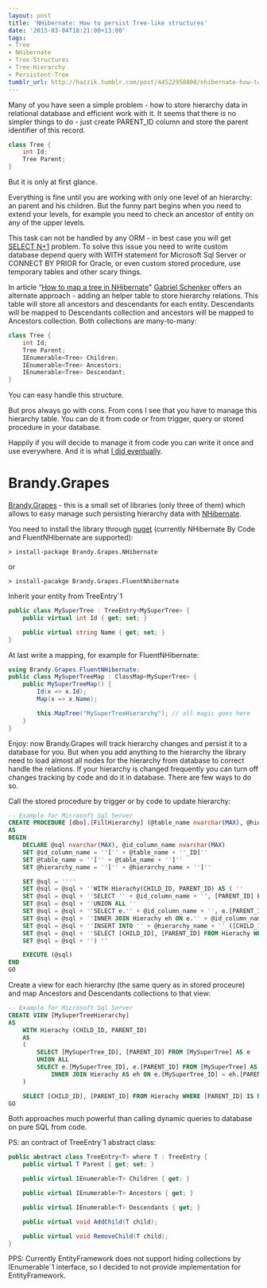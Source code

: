 ```yaml
---
layout: post
title: 'NHibernate: How to persist Tree-like structures'
date: '2013-03-04T18:21:00+13:00'
tags:
- Tree
- NHibernate
- Tree-Structures
- Tree-Hierarchy
- Persistent-Tree
tumblr_url: http://hazzik.tumblr.com/post/44522958800/nhibernate-how-to-persist-tree-like-structures
---
```

Many of you have seen a simple problem - how to store hierarchy data in relational database and efficient work with it. It seems that there is no simpler things to do - just create PARENT_ID column and store the parent identifier of this record.

```csharp
class Tree {
    int Id;
    Tree Parent;
}
```

But it is only at first glance.

Everything is fine until you are working with only one level of an hierarchy: an parent and his children. But the funny part begins when you need to extend your levels, for example you need to check an ancestor of entity on any of the upper levels.



This task can not be handled by any ORM - in best case you will get [SELECT N+1](http://nhprof.com/Learn/Alerts/SelectNPlusOne) problem. To solve this issue you need to write custom database depend query with WITH statement for Microsoft Sql Server or CONNECT BY PRIOR for Oracle, or even custom stored procedure, use temporary tables and other scary things.

In article “[How to map a tree in NHibernate](http://nhibernate.hibernatingrhinos.com/16/how-to-map-a-tree-in-nhibernate)" [Gabriel Schenker](http://lostechies.com/gabrielschenker/author/gabrielschenker/) offers an alternate approach - adding an helper table to store hierarchy relations. This table will store all ancestors and descendants for each entity. Descendants will be mapped to Descendants collection and ancestors will be mapped to Ancestors collection. Both collections are many-to-many:

```csharp
class Tree {
    int Id;
    Tree Parent;
    IEnumerable<Tree> Children;
    IEnumerable<Tree> Ancestors;
    IEnumerable<Tree> Descendant;
}
```


You can easy handle this structure.

But pros always go with cons. From cons I see that you have to manage this hierarchy table. You can do it from code or from trigger, query or stored procedure in your database.

Happily if you will decide to manage it from code you can write it once and use everywhere. And it is what [I did eventually](https://github.com/BrandyFx/Grapes).

Brandy.Grapes
=============

[Brandy.Grapes](https://github.com/BrandyFx/Grapes) - this is a small set of libraries (only three of them) which allows to easy manage such persisting hierarchy data with [NHibernate](http://nhforge.org/).

You need to install the library through [nuget](http://nuget.org/) (currently NHibernate By Code and FluentNHibernate are supported):

    > install-package Brandy.Grapes.NHibernate

or

    > install-pacakge Brandy.Grapes.FluentNhibernate

Inherit your entity from TreeEntry`1

```csharp
public class MySuperTree : TreeEntry<MySuperTree> {
    public virtual int Id { get; set; }

    public virtual string Name { get; set; }
}
```

At last write a mapping, for example for FluentNHibernate:

```csharp
using Brandy.Grapes.FluentNHibernate;
public class MySuperTreeMap : ClassMap<MySuperTree> {
    public MySuperTreeMap() {
        Id(x => x.Id);
        Map(x => x.Name);

        this.MapTree("MySuperTreeHierarchy"); // all magic goes here
    }
}
```

Enjoy: now Brandy.Grapes will track hierarchy changes and persist it to a database for you.
But when you add anything to the hierarchy the library need to load almost all nodes for the hierarchy from database to correct handle the relations. If your hierarchy is changed frequently you can turn off changes tracking by code and do it in database. There are few ways to do so.

Call the stored procedure by trigger or by code to update hierarchy:

```sql
-- Example for Microsoft Sql Server
CREATE PROCEDURE [dbo].[FillHierarchy] (@table_name nvarchar(MAX), @hierarchy_name nvarchar(MAX))
AS
BEGIN
    DECLARE @sql nvarchar(MAX), @id_column_name nvarchar(MAX)
    SET @id_column_name = ''['' + @table_name + ''_ID]''
    SET @table_name = ''['' + @table_name + '']''
    SET @hierarchy_name = ''['' + @hierarchy_name + '']''

    SET @sql = ''''
    SET @sql = @sql + ''WITH Hierachy(CHILD_ID, PARENT_ID) AS ( ''
    SET @sql = @sql + ''SELECT '' + @id_column_name + '', [PARENT_ID] FROM '' + @table_name + '' e ''
    SET @sql = @sql + ''UNION ALL ''
    SET @sql = @sql + ''SELECT e.'' + @id_column_name + '', e.[PARENT_ID] FROM '' + @table_name + '' e ''
    SET @sql = @sql + ''INNER JOIN Hierachy eh ON e.'' + @id_column_name + '' = eh.[PARENT_ID]) ''
    SET @sql = @sql + ''INSERT INTO '' + @hierarchy_name + '' ([CHILD_ID], [PARENT_ID]) ( ''
    SET @sql = @sql + ''SELECT [CHILD_ID], [PARENT_ID] FROM Hierachy WHERE [PARENT_ID] IS NOT NULL ''
    SET @sql = @sql + '') ''

    EXECUTE (@sql)
END
GO
```

Create a view for each hierarchy (the same query as in stored proceure) and map Ancestors and Descendants collections to that view:

```sql
-- Example for Microsoft Sql Server
CREATE VIEW [MySuperTreeHierarchy]
AS
    WITH Hierachy (CHILD_ID, PARENT_ID) 
    AS 
    (
        SELECT [MySuperTree_ID], [PARENT_ID] FROM [MySuperTree] AS e
        UNION ALL
        SELECT e.[MySuperTree_ID], e.[PARENT_ID] FROM [MySuperTree] AS e 
            INNER JOIN Hierachy AS eh ON e.[MySuperTree_ID] = eh.[PARENT_ID]
    )

    SELECT [CHILD_ID], [PARENT_ID] FROM Hierachy WHERE [PARENT_ID] IS NOT NULL
GO
```

Both approaches much powerful than calling dynamic queries to database on pure SQL from code.

PS: an contract of TreeEntry`1 abstract class:

```csharp
public abstract class TreeEntry<T> where T : TreeEntry {
    public virtual T Parent { get; set; }

    public virtual IEnumerable<T> Children { get; }

    public virtual IEnumerable<T> Ancestors { get; }

    public virtual IEnumerable<T> Descendants { get; }

    public virtual void AddChild(T child);

    public virtual void RemoveChild(T child);
}
```

PPS: Currently EntityFramework does not support hiding collections by IEnumerable`1 interface, so I decided to not provide implementation for EntityFramework.
